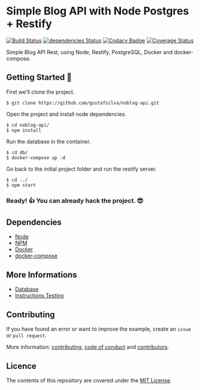 # Simple Blog API with Node Postgres + Restify 
[![Build Status](https://travis-ci.org/gustafsilva/noblog-api.svg?branch=master)](https://travis-ci.org/gustafsilva/noblog-api)
[![dependencies Status](https://david-dm.org/gustafsilva/noblog-api/status.svg)](https://david-dm.org/gustafsilva/noblog-api)
[![Codacy Badge](https://api.codacy.com/project/badge/Grade/ed7443a1b3f34bdd938de6524f7b69b9)](https://app.codacy.com/app/gustafsilva/noblog-api?utm_source=github.com&utm_medium=referral&utm_content=gustafsilva/noblog-api&utm_campaign=Badge_Grade_Dashboard)
[![Coverage Status](https://coveralls.io/repos/github/gustafsilva/noblog-api/badge.svg?branch=feature%2Ftests)](https://coveralls.io/github/gustafsilva/noblog-api?branch=feature%2Ftests)


Simple Blog API Rest, using Node, Restify, PostgreSQL, Docker and docker-compose.

## Getting Started :rocket:
First we'll clone the project.
```shell
$ git clone https://github.com/gustafsilva/noblog-api.git
```

Open the project and install node dependencies.
```shell
$ cd noblog-api/
$ npm install
```

Run the database in the container.
```shell
$ cd db/
$ docker-compose up -d
```

Go back to the initial project folder and run the restify server.
```shell
$ cd ../
$ npm start
```

### Ready! :+1: You can already hack the project. :sunglasses:

## Dependencies
* [Node](https://nodejs.org/)
* [NPM](https://www.npmjs.com/)
* [Docker](https://www.docker.com/)
* [docker-compose](https://docs.docker.com/compose/)

## More Informations
* [Database](./docs/database/DATABASE.md)
* [Instructions Testing](.github/TESTING.md)

## Contributing
If you have found an error or want to improve the example, create an `issue` or `pull request`.

More information: [contributing](.github/CONTRIBUTING.md), [code of conduct](.github/CODE_OF_CONDUCT.md) and [contributors](.github/CONTRIBUTORS.md).

## Licence
The contents of this repository are covered under the [MIT License](https://github.com/gustafsilva/noblog-api/blob/master/LICENSE).